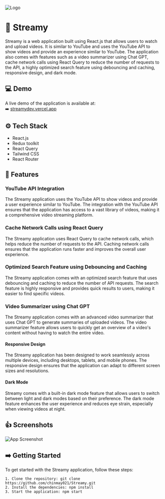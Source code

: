 ![Logo](https://i.imgur.com/a1Ck04B.png)

# 🎉 Streamy

Streamy is a web application built using React.js that allows users to watch and upload videos. It is similar to YouTube and uses the YouTube API to show videos and provide an experience similar to YouTube. The application also comes with features such as a video summarizer using Chat GPT, cache network calls using React Query to reduce the number of requests to the API, a highly optimized search feature using debouncing and caching, responsive design, and dark mode.

## 💻 Demo

A live demo of the application is available at:\
➡️ [streamydev.vercel.app](https://streamydev.vercel.app/)

## ⚙️ Tech Stack

- React.js
- Redux toolkit
- React Query
- Tailwind CSS
- React Router

## 🚀 Features

### **YouTube API Integration**

The Streamy application uses the YouTube API to show videos and provide a user experience similar to YouTube. The integration with the YouTube API ensures that the application has access to a vast library of videos, making it a comprehensive video streaming platform.

### **Cache Network Calls using React Query**

The Streamy application uses React Query to cache network calls, which helps reduce the number of requests to the API. Caching network calls ensures that the application runs faster and improves the overall user experience.

### **Optimized Search Feature using Debouncing and Caching**

The Streamy application comes with an optimized search feature that uses debouncing and caching to reduce the number of API requests. The search feature is highly responsive and provides quick results to users, making it easier to find specific videos.

### **Video Summarizer using Chat GPT**

The Streamy application comes with an advanced video summarizer that uses Chat GPT to generate summaries of uploaded videos. The video summarizer feature allows users to quickly get an overview of a video's content without having to watch the entire video.

#### **Responsive Design**

The Streamy application has been designed to work seamlessly across multiple devices, including desktops, tablets, and mobile phones. The responsive design ensures that the application can adapt to different screen sizes and resolutions.

#### **Dark Mode**

Streamy comes with a built-in dark mode feature that allows users to switch between light and dark modes based on their preference. The dark mode feature enhances the user experience and reduces eye strain, especially when viewing videos at night.

## 👍 Screenshots

![App Screenshot](https://i.imgur.com/s5Jt9CT.png)

## ➡️ Getting Started

To get started with the Streamy application, follow these steps:

    1. Clone the repository: git clone https://github.com/chinmay021/Streamy.git
    2. Install the dependencies: npm install
    3. Start the application: npm start

